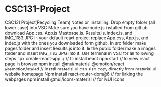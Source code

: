 # CSC131-Project
CSC131 Project(Recycling Team)
Notes on installing:
Drop empty folder (all lower case) into VSC
Make sure you have node.js installed
From github download App.css, App.js Mastpage.js, Results.js, index.js, and IMG_1183.JPG  In your default react project replace App.css, App.js, and index.js with the ones you downloaded form github. In src folder make pages folder and insert Results.js into it. In the public folder make a images folder and insert IMG_1183.JPG into it.
Use terminal in VSC for all following steps
npx create-react–app ./                                                              // to install react
npm start                                                                                    // to view react page in browser
npm install @mui/material @emotion/react @emotion/styled  // install material.ui can also copy directly from material.ui website homepage
Npm install react-router-dom@6                                             // for linking the webpages 
npm install @mui/icons-material                                            // for MUI icons 
 
